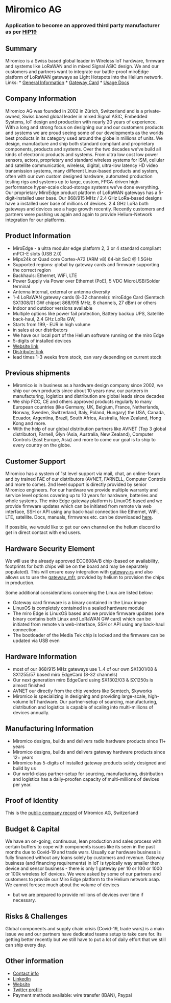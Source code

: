 # Miromico AG

### Application to become an approved third party manufacturer as per [HIP19](https://github.com/helium/HIP/blob/master/0019-third-party-manufacturers.md)

## Summary

Miromico is a Swiss based global leader in Wireless IoT hardware,
firmware and systems like LoRaWAN and in mixed Signal ASIC design. We
and our customers and partners want to integrate our battle-proof
miroEdge platform of LoRaWAN gateways as Light Hotspots into the Helium
network. Links: \* [General
Information](https://miromico.ch/portfolio/fmlr-gateway/?lang=en) \*
[Gateway Card](https://miromico.ch/portfolio/miro-edgecard/?lang=en) \*
[Usage Docs](https://docs.miromico.ch/miroEdge/index.html)

## Company Information

Miromico AG was founded in 2002 in Zürich, Switzerland and is a
private-owned, Swiss based global leader in mixed Signal ASIC, Embedded
Systems, IoT design and production with nearly 20 years of experience.
With a long and strong focus on designing our and our customers products
and systems we are proud seeing some of our developments as the worlds
best products in its category used around the globe in millions of
units. We design, manufacture and ship both standard compliant and
proprietary components, products and systems. Over the two decades we’ve
build all kinds of electronic products and systems. From ultra low cost
low power sensors, actors, proprietary and standard wireless systems for
ISM, cellular and satellite communication, wireless, digital, ultra-low
latency HD video transmission systems, many different Linux-based
products and system, often with our own custom designed hardware,
automated production testing rigs and systems up to large, custom,
FPGA-driven high-performance hyper-scale cloud-storage systems we’ve
done everything. Our proprietary MiroEdge product platform of LoRaWAN
gateways has a 5-digit-installed user base. Our 868/915 MHz / 2.4 GHz
LoRa-based designs have a installed user base of millions of devices.
2.4 GHz LoRa both gateways and devices see a huge growth recently.
Recently customers and partners were pushing us again and again to
provide Helium-Network integration for our platforms.

## Product Information

- MiroEdge - a ultra modular edge platform 2, 3 or 4 standard compliant
  mPCI-E slots (USB 2.0)
- Mips24k or Quad core Cortex-A72 (ARM v8) 64-bit SoC @ 1.5GHz
- Supported regions: global by gateway cards and firmware supporting the
  correct region
- Backhauls: Ethernet, WiFi, LTE
- Power Supply via Power over Ethernet (PoE), 5 VDC MicroUSB/Solder
  terminal
- Antenna internal, external or antenna diversity
- 1-4 LoRaWAN gateway cards (8-32 channels): miroEdge Card (Semtech
  SX1308/01 GW chipset 868/915 MHz, 8 channels, 27 dBm) or others
- Indoor and outdoor versions available
- Multiple options like power fail protection, Battery backup UPS,
  Satellite back-haul, 2.4 GHz LoRa GW,
- Starts from 199,- EUR in high volume
- in sales at our distributors
- We have our local port of the Helium software running on the miro Edge
- 5-digits of installed devices
- [Website link](https://miromico.ch/portfolio/fmlr-gateway/)
- [Distributer
  link](https://www.avnet.com/shop/emea/search/fmlr%20picogw#categoryId=3074457345616680430&)
- lead times 1-3 weeks from stock, can vary depending on current stock

## Previous shipments

- Miromico is in business as a hardware design company since 2002, we
  ship our own products since about 10 years now, our partners in
  manufacturing, logistics and distribution are global leads since
  decades
- We ship FCC, CE and others approved products regularly to many
  European countries (like Germany, UK, Belgium, France, Netherlands,
  Norway, Sweden, Switzerland, Italy, Poland, Hungary) the USA, Canada,
  Ecuador, Argentina, Brazil, South Africa, Australia, New Zealand, Hong
  Kong and more.
- With the help of our global distribution partners like AVNET (Top 3
  global distributor), Farnell, Glyn (Asia, Australia, New Zealand),
  Computer Controls (East Europe, Asia) and more to come our goal is to
  ship to every country on the globe.

## Customer Support

Miromico has a system of 1st level support via mail, chat, an
online-forum and by trained FAE of our distributors (AVNET, FARNELL,
Computer Controls and more to come). 2nd level support is directly
provided by senior Miromico engineers. For our hardware we provide
multiple warranty and service level options covering up to 10 years for
hardware, batteries and whole systems. The miro Edge gateway platform is
LinuxOS based and we provide firmware updates which can be initiated
from remote via web interface, SSH or API using any back-haul connection
like Ethernet, WiFi, LTE, satellite. Docs, manuals, firmwares etc. can
be downloaded [here](https://docs.miromico.ch/datasheets/gateways.html).

If possible, we would like to get our own channel on the helium discord
to get in direct contact with end users.

## Hardware Security Element

We will use the already approved ECC608A/B chip (based on availability,
footprints for both chips will be on the board and may be separately
populated). This will ensure easy integration with
[gateway-rs](https://github.com/helium/gateway-rs/tree/c888ec26d0b8d39b91579e13c02b0ae22e1ec3d5)
and also allows us to use the
[gateway_mfr](https://github.com/helium/gateway_mfr), provided by helium
to provision the chips in production.

Some additional considerations concerning the Linux are listed below:

- Gateway card firmware is a binary contained in the Linux image
- LinuxOS is completely contained in a sealed hardware module
- The miro Edge is LinuxOS based and we provide firmware updates (one
  binary contains both Linux and LoRaWAN GW card) which can be initiated
  from remote via web-interface, SSH or API using any back-haul
  connection.
- The bootloader of the Media Tek chip is locked and the firmware can be
  updated via USB even

## Hardware Information

- most of our 868/915 MHz gateways use 1..4 of our own SX1301/08 &
  SX1255/57 based miro EdgeCard (8-32 channels)
- Our next generation miro EdgeCard using SX1302/03 & SX1250s is almost
  finished
- AVNET our directly from the chip vendors like Semtech, Skyworks
- Miromico is specializing in designing and providing large-scale,
  high-volume IoT hardware. Our partner-setup of sourcing,
  manufacturing, distribution and logistics is capable of scaling into
  multi-millions of devices annually.

## Manufacturing Information

- Miromico designs, builds and delivers radio hardware products since
  11+ years
- Miromico designs, builds and delivers gateway hardware products since
  12+ years
- Miromico has 5-digits of installed gateway products solely designed
  and build by us
- Our world-class partner-setup for sourcing, manufacturing,
  distribution and logistics has a daily-proofen capacity of
  multi-millions of devices per year.

## Proof of Identity

This is the [public company
record](https://zh.chregister.ch/cr-portal/auszug/auszug.xhtml;?uid=CHE-109.441.167&amt=ZH)
of Miromico AG, Switzerland

## Budget & Capital

We have an on-going, continuous, lean production and sales process with
certain buffers to cope with components issues like its seen in the past
months due to Covid-19 and trade wars. Usually our hardware business is
fully financed without any loans solely by customers and revenue.
Gateway business (and financing requirements) in IoT is typically way
smaller then device and sensor business - there is only 1 gateway per 10
or 100 or 1000 or 100k wireless IoT devices. We were asked by some of
our partners and customers to provide our Miro Edge platform to the
Helium network asap. We cannot foresee much about the volume of devices
- but we are prepared to provide millions of devices over time if
necessary.

## Risks & Challenges

Global components and supply chain crisis (Covid-19, trade wars) is a
main issue we and our partners have dedicated teams setup to take care
for. Its getting better recently but we still have to put a lot of daily
effort that we still can ship every day.

## Other information

- [Contact
  info](https://miromico.ch/imprint/?lang=en%20wireless@miromico.ch)
- [LinkedIn](https://www.linkedin.com/company/miromico)
- [Website](https://miromico.ch/?lang=en)
- [Twitter profile](https://twitter.com/miromicoAG)
- Payment methods available: wire transfer (IBAN), Paypal

